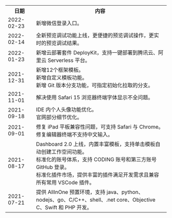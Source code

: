 <table>
   <tr>
      <th width="0px" ">日期</td>
      <th width="0px" ">内容</td>
   </tr>
   <tr>
      <td>2022-02-23</td>
      <td>新增微信登录入口。</td>
   </tr>
   <tr>
      <td>2022-02-14</td>
      <td>全新预览调试功能上线，更便捷的预览调试操作，更实时的预览调试结果。</td>
   </tr>
   <tr>
      <td>2022-01-23</td>
      <td>新增云部署套件 DeployKit，支持一键部署到腾讯云、阿里云 Serverless 平台。</td>
   </tr>
   <tr>
      <td>2021-12-31</td>
      <td>新增12个框架模板。<br>
新增自定义模板功能。<br>
新增 Git 版本分支功能，可指定初始化拉取的分支。</td>
   </tr>
   <tr>
      <td>2021-11-01</td>
      <td>解决使用 Safari 15 浏览器终端字体显示不全问题。</td>
   </tr>
   <tr>
      <td>2021-09-18</td>
      <td>IDE 内个人头像功能优化。<br>
官网部分细节优化。</td>
   </tr>
   <tr>
      <td>2021-09-01</td>
      <td>修复 iPad 平板兼容性问题，可支持 Safari 与 Chrome。<br>
修复编辑器终端不支持中文输入。</td>
   </tr>
   <tr>
      <td>2021-08-17</td>
      <td>Dashboard 2.0 上线，内置丰富模板，支持单击模板自动创建工作空间功能。<br>
标准化的账号体系，支持 CODING 账号和第三方账号 GitHub 登录。<br>
标准化插件市场，提供丰富的插件满足开发需求且兼容所有常用 VSCode 插件。</td>
   </tr>
   <tr>
      <td>2021-07-21</td>
      <td>提供 AllInOne 预置环境，支持 java、python、nodejs、go、C/C++、shell、.net core、Objective C、Swift 和 PHP 开发。</td>
   </tr>

</table>
